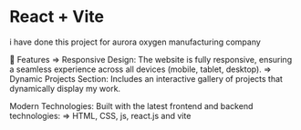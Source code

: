 # React + Vite

i have done this project for aurora oxygen manufacturing company 

🌟 Features 
=> Responsive Design: The website is fully responsive, ensuring a seamless experience across all devices (mobile, tablet, desktop). 
=> Dynamic Projects Section: Includes an interactive gallery of projects that dynamically display my work.

Modern Technologies: Built with the latest frontend and backend technologies:
=> HTML, CSS, js, react.js and vite
